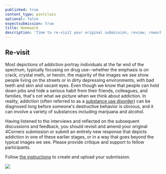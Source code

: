 ```yaml
---
published: true
content_type: postclass
optional: false
expectsubmission: true
title: Homework
description: 'Time to re-visit your original submission, review, rework, re-submit.'
---
```

## Re-visit

Most depictions of addiction portray individuals at the far end of the spectrum, typically focusing on drug use--whether the emphasis is on crack, crystal meth, or heroin, the majority of the images we see show people living on the streets or in dirty depressing environments, with bad teeth and skin and vacant eyes. Even though we know that people can hold down jobs and hide a serious habit from their friends, colleagues, and families, that's not what we picture when we think about addiction. In reality, addiction (often referred to as a [substance use disorder](https://www.samhsa.gov/disorders/substance-use)) can be diagnosed long before someone's destructive behavior is obvious, and it can involve a variety of substances including marijuana and alcohol.

Having listened to the interviews and reflected on the subsequent discussions and feedback, you should revisit and amend your original 4Corners submission or submit an entirely new response that depicts addiction in one of these earlier stages, or in a way that goes beyond the typical images we see. Please provide critique and support to fellow participants.

Follow [the instructions](/markdown/fourcorners.md) to create and upload your submission.

<img src="http://jonathanworth.org/wp-content/uploads/2017/09/getting-straight-1024x765.png" data-4c="1adec57b-40c9-ffb0-0502-d20c8176f2a6" />
<script type="text/json" data-4c-meta="1adec57b-40c9-ffb0-0502-d20c8176f2a6">
{"context":[{"credit":"One of the many lists I kept of money I either spent or owed to drug dealers. Graham Macindoe ©2009","src":"https://529106374fa999637800-94cbfbca5090c59052e7385a502cfd52.ssl.cf1.rackcdn.com/IMG-9853.jpg"},{"credit":"A fraught time looking for rehabs and working out cost and whether the accept my insurance. Graham Macindoe ©2009","src":"https://529106374fa999637800-94cbfbca5090c59052e7385a502cfd52.ssl.cf1.rackcdn.com/IMG-9847.jpg"},{"credit":"After a few weeks in rehab starting to look a bit better. Graham Macindoe ©2009","src":"https://529106374fa999637800-94cbfbca5090c59052e7385a502cfd52.ssl.cf1.rackcdn.com/Set8_03.jpg"},{"credit":"Two weeks after rehab I was back to square one! There's no way 28 days can reverse years of negative thinking and addiction. Graham Macindoe","src":"https://529106374fa999637800-94cbfbca5090c59052e7385a502cfd52.ssl.cf1.rackcdn.com/Set3_04.jpg"},{"credit":"Ted-X Stanford. Graham Macindoe and Susan Stellin 2017.","youtube_id":"Renqf1Ltg04"}],"links":[{"title":"My Addiction, Through My Eyes: A Conversation With Graham MacIndoe, by Susan Stellin","url":"http://nymag.com/news/features/heroin-graham-macindoe-2014-2/index1.html"},{"title":"My addiction: a self-portrait by Graham MacIndoe - audio slideshow","url":"https://www.theguardian.com/artanddesign/audioslideshow/2014/may/03/heroin-addiction-graham-macindoe-photography"},{"title":"Graham MacIndoe | Coming Clean","url":"https://www.nationalgalleries.org/exhibition/graham-macindoe-coming-clean"},{"title":"Photographer Graham MacIndoe captures his life on drugs","url":"http://www.bbc.co.uk/news/uk-scotland-edinburgh-east-fife-39531545"},{"title":"Books on Amazon","url":"https://www.amazon.co.uk/s/?ie=UTF8&keywords=graham+macindoe&tag=mh0a9-21&index=aps&hvadid=8878955170&hvqmt=e&hvbmt=be&hvdev=c&ref=pd_sl_1d7nx8e0ms_e"}],"backStory":{"text":"I had been dope sick for almost 24 hours because the dealer I usually went to had been arrested and the other dealers were lying low because of that bust. By the time I found someone else to get heroin I was a real mess and just desperate to get straight again. I normally knew the strength of what I was using but in this instance I didn't really care as I was hurting too much from withdrawal. I remember setting up my little point and shoot digital camera (almost a habit at that point) then sitting on the edge of the couch as I shot up. The dope was so strong and hit me so hard I pretty much passed out immediately. It wasn't until days later that I came across the sequence of images and remembered what had happened. It's a constant danger with injecting heroin -- you never know the strength or what it could be cut with. I consider myself lucky not to have overdosed. This image is a snapshot of a specific moment in my addiction -- not a comprehensive view of how I was all the time. There were times in those years when it would have been hard to tell I was an addict and of course other times when it was much more obvious. Addicts don't always present themselves in the way we imagine.","author":"Graham Macindoe","publication":"","publicationUrl":"https://www.grahammacindoe.com/","date":""},"creativeCommons":{"credit":"Graham Macindoe","year":"2009","copyright":"All rights reserved","codeOfEthics":"Photojournalist","description":""}}
</script>